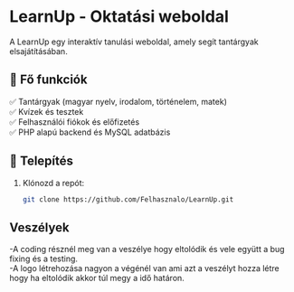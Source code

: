 # LearnUp - Oktatási weboldal

A LearnUp egy interaktív tanulási weboldal, amely segít tantárgyak elsajátításában.  

## 🌟 Fő funkciók  
✅ Tantárgyak (magyar nyelv, irodalom, történelem, matek)  
✅ Kvízek és tesztek  
✅ Felhasználói fiókok és előfizetés  
✅ PHP alapú backend és MySQL adatbázis  

## 🚀 Telepítés  
1. Klónozd a repót:  
   ```sh
   git clone https://github.com/Felhasznalo/LearnUp.git
## Veszélyek
-A coding résznél meg van a veszélye hogy eltolódik és vele együtt a bug fixing és a testing.
<br>-A logo létrehozása nagyon a végénél van ami azt a veszélyt hozza létre hogy ha eltolódik akkor túl megy a idő határon.
